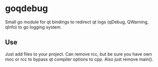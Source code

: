 # goqdebug

Small go module for qt bindings to redirect qt logs (qDebug, QWarning, qInfo) to go logging system.

## Use

Just add files to your project. Can remove rcc, but be sure you have own moc or rcc to bypass qt compiler options to cpp. Also just remove main().
